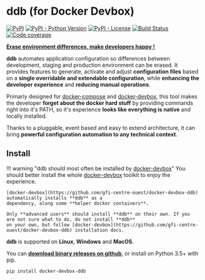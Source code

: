 ddb (for Docker Devbox)
===

[![PyPI](https://img.shields.io/pypi/v/docker-devbox-ddb)](https://pypi.org/project/docker-devbox-ddb/)
[![PyPI - Python Version](https://img.shields.io/pypi/pyversions/docker-devbox-ddb)](https://pypi.org/project/docker-devbox-ddb/)
[![PyPI - License](https://img.shields.io/pypi/l/docker-devbox-ddb)](https://github.com/gfi-centre-ouest/docker-devbox-ddb/blob/develop/LICENSE)
[![Build Status](https://img.shields.io/travis/gfi-centre-ouest/docker-devbox-ddb.svg)](https://travis-ci.org/gfi-centre-ouest/docker-devbox-ddb)
[![Code coverage](https://img.shields.io/coveralls/github/gfi-centre-ouest/docker-devbox-ddb)](https://coveralls.io/github/gfi-centre-ouest/docker-devbox-ddb)

**[Erase environment differences, make developers happy !](https://gfi-centre-ouest.github.io/docker-devbox-ddb)**

**ddb** automates application configuration so differences between development, staging and production environment can 
be erased. It provides features to generate, activate and adjust **configuration files** based on a **single overridable 
and extendable configuration**, while **enhancing the developer experience** and **reducing manual operations**.

Primarly designed for [docker-compose](https://docs.docker.com/compose/) and [docker-devbox](https://github.com/gfi-centre-ouest/docker-devbox), 
this tool makes the developer **forget about the docker hard stuff** by providing commands right into it's PATH, so it's 
experience **looks like everything is native** and locally installed.

Thanks to a pluggable, event based and easy to extend architecture, it can bring **powerful configuration automation to 
any technical context**.

Install
-------

!!! warning "ddb should most often be installed by [docker-devbox](https://github.com/gfi-centre-ouest/docker-devbox-ddb)"
    You should better install the whole [docker-devbox](https://github.com/gfi-centre-ouest/docker-devbox-ddb) toolkit 
    to enjoy the experience.
    
    [docker-devbox](https://github.com/gfi-centre-ouest/docker-devbox-ddb) automatically installs **ddb** as a 
    dependency, along some **helper docker containers**.
    
    Only **advanced users** should install **ddb** on their own. If you are not sure what to do, do not install **ddb** 
    on your own, but follow [docker-devbox](https://github.com/gfi-centre-ouest/docker-devbox-ddb) installation docs.
    
**ddb** is supported on **Linux**, **Windows** and **MacOS**. 

You can **[download binary releases on github](https://github.com/gfi-centre-ouest/docker-devbox-ddb/releases)**, or 
install on Python 3.5+ with pip.

```
pip install docker-devbox-ddb
```
